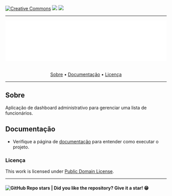 
[![Creative Commons](https://img.shields.io/badge/license-CC0_1.0-blue.svg?style=flat)](http://creativecommons.org/publicdomain/zero/1.0/)
[![](https://img.shields.io/badge/contributions-WELCOME-green)](#)
[![](https://img.shields.io/badge/made_with-LOVE-red)](#)


---
<section align="center">
  <img src="docs/assets/images/banner.svg" title="Project banner" alt="Project banner" />
  <br>
  <br>

  <p>
    <a href="#sobre">Sobre</a> •
    <a href="#documentação">Documentação</a> •
    <a href="#licença">Licença</a>
  </p>
</section>

---

## Sobre

<!-- Write about what your project is succinct and objective -->

Aplicação de dashboard administrativo para gerenciar uma lista de funcionários.


## Documentação

<!-- Point here to the user where he can know more about your project. If there is a lot of information, reflect whether it makes sense to respect the "5 seconds law" and have the documentation + table of contents here or in a separate file. -->

* Verifique a página de [documentação](src/README.md) para entender como executar o projeto.


### Licença

This work is licensed under [Public Domain License](LICENSE.md).

---

<h4>  
  <img alt="GitHub Repo stars" src="https://img.shields.io/github/stars/andersonbosa/employee-management?style=social">
  | Did you like the repository? Give it a star! 😁
</h4>
